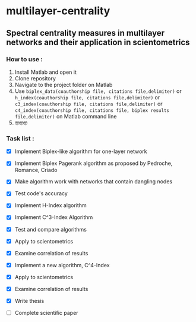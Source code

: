 # multilayer-centrality
## **Spectral centrality measures in multilayer networks and their application in scientometrics**

### How to use :

1. Install Matlab and open it
2. Clone repository
3. Navigate to the project folder on Matlab
4. Use `biplex_data(coauthorship file, citations file,delimiter)` or `h_index(coauthorship file, citations file,delimiter)` or `c3_index(coauthorship file, citations file,delimiter)` or `c4_index(coauthorship file, citations file, biplex results file,delimiter)` on Matlab command line
5. 🤓🤓🤓


### Task list : 

- [x] Implement Biplex-like algorithm for one-layer network
- [x] Implement Biplex Pagerank algorithm as proposed by Pedroche, Romance, Criado
- [x] Make algorithm work with networks that contain dangling nodes
- [x] Test code's accuracy

- [x] Implement H-Index algorithm
- [x] Implement C^3-Index Algorithm
- [x] Test and compare algorithms

- [x] Apply to scientometrics
- [x] Examine correlation of results

- [x] Implement a new algorithm, C^4-Index
- [x] Apply to scientometrics
- [x] Examine correlation of results

- [x] Write thesis

- [ ] Complete scientific paper
